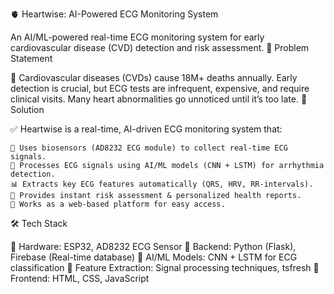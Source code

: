 🫀 Heartwise: AI-Powered ECG Monitoring System

An AI/ML-powered real-time ECG monitoring system for early cardiovascular disease (CVD) detection and risk assessment.
📌 Problem Statement

🔴 Cardiovascular diseases (CVDs) cause 18M+ deaths annually. Early detection is crucial, but ECG tests are infrequent, expensive, and require clinical visits. Many heart abnormalities go unnoticed until it’s too late.
🚀 Solution

✅ Heartwise is a real-time, AI-driven ECG monitoring system that:

    📡 Uses biosensors (AD8232 ECG module) to collect real-time ECG signals.
    🧠 Processes ECG signals using AI/ML models (CNN + LSTM) for arrhythmia detection.
    📊 Extracts key ECG features automatically (QRS, HRV, RR-intervals).
    🏥 Provides instant risk assessment & personalized health reports.
    📲 Works as a web-based platform for easy access.

🛠️ Tech Stack

🔹 Hardware: ESP32, AD8232 ECG Sensor
🔹 Backend: Python (Flask), Firebase (Real-time database)
🔹 AI/ML Models: CNN + LSTM for ECG classification
🔹 Feature Extraction: Signal processing techniques, tsfresh
🔹 Frontend: HTML, CSS, JavaScript
